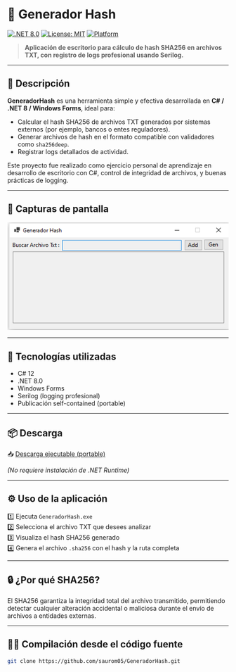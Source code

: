# 🔐 Generador Hash

[![.NET 8.0](https://img.shields.io/badge/.NET-8.0-blueviolet)](https://dotnet.microsoft.com/en-us/download/dotnet/8.0)
[![License: MIT](https://img.shields.io/badge/license-MIT-green.svg)](LICENSE)
[![Platform](https://img.shields.io/badge/platform-Windows-lightgrey)](https://www.microsoft.com/windows)

> **Aplicación de escritorio para cálculo de hash SHA256 en archivos TXT, con registro de logs profesional usando Serilog.**

---

## 📝 Descripción

**GeneradorHash** es una herramienta simple y efectiva desarrollada en **C# / .NET 8 / Windows Forms**, ideal para:

- Calcular el hash SHA256 de archivos TXT generados por sistemas externos (por ejemplo, bancos o entes reguladores).
- Generar archivos de hash en el formato compatible con validadores como `sha256deep`.
- Registrar logs detallados de actividad.

Este proyecto fue realizado como ejercicio personal de aprendizaje en desarrollo de escritorio con C#, control de integridad de archivos, y buenas prácticas de logging.

---

## 🚀 Capturas de pantalla

<p align="center">
  <img src="assets/img00.png" alt="GeneradorHash Screenshot" width="600"/>
</p>

---

## 🔧 Tecnologías utilizadas

- C# 12
- .NET 8.0
- Windows Forms
- Serilog (logging profesional)
- Publicación self-contained (portable)

---

## 📦 Descarga

📥 [Descarga ejecutable (portable)](https://drive.google.com/file/d/1WNyD3ZJTOkID0fgfJbXELPQyzXH7ICLl/view?usp=drive_link)

_(No requiere instalación de .NET Runtime)_

---

## ⚙ Uso de la aplicación

1️⃣ Ejecuta `GeneradorHash.exe`  
2️⃣ Selecciona el archivo TXT que desees analizar  
3️⃣ Visualiza el hash SHA256 generado  
4️⃣ Genera el archivo `.sha256` con el hash y la ruta completa

---

## 🔒 ¿Por qué SHA256?

El SHA256 garantiza la integridad total del archivo transmitido, permitiendo detectar cualquier alteración accidental o maliciosa durante el envío de archivos a entidades externas.

---

## 👨‍💻 Compilación desde el código fuente

```bash
git clone https://github.com/saurom05/GeneradorHash.git
